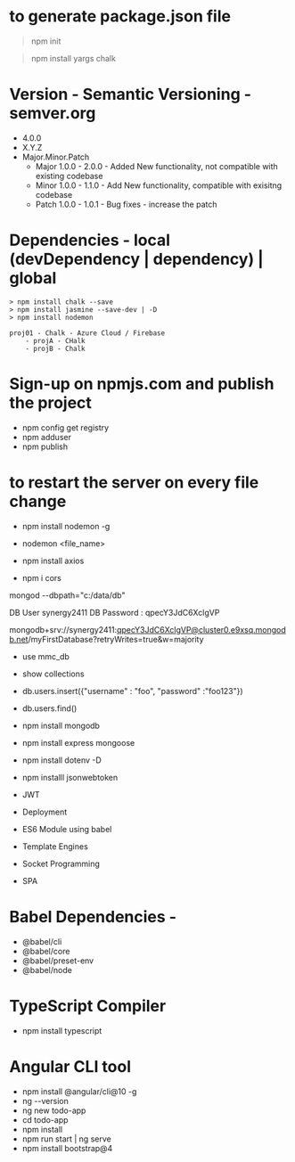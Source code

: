 # to generate package.json file
> npm init 

> npm install yargs chalk

# Version - Semantic Versioning - semver.org
- 4.0.0
- X.Y.Z
- Major.Minor.Patch
    - Major 1.0.0 - 2.0.0 - Added New functionality, not compatible with existing codebase
    - Minor 1.0.0 - 1.1.0 - Add New functionality, compatible with exisitng codebase
    - Patch 1.0.0 - 1.0.1 - Bug fixes - increase the patch


# Dependencies - local (devDependency | dependency) | global
    > npm install chalk --save
    > npm install jasmine --save-dev | -D
    > npm install nodemon

    proj01 - Chalk - Azure Cloud / Firebase
        - projA - CHalk
        - projB - Chalk

# Sign-up on npmjs.com and publish the project
- npm config get registry
- npm adduser 
- npm publish

# to restart the server on every file change
- npm install nodemon -g
- nodemon <file_name>

- npm install axios
- npm i cors

mongod --dbpath="c:/data/db"

DB User  synergy2411
DB Password : qpecY3JdC6XclgVP

mongodb+srv://synergy2411:qpecY3JdC6XclgVP@cluster0.e9xsq.mongodb.net/myFirstDatabase?retryWrites=true&w=majority


- use mmc_db
- show collections
- db.users.insert({"username" : "foo", "password" :"foo123"})
- db.users.find()


- npm install mongodb
- npm install express mongoose
- npm install dotenv -D
- npm installl jsonwebtoken


- JWT
- Deployment
- ES6 Module using babel
- Template Engines


- Socket Programming

- SPA

# Babel Dependencies -
- @babel/cli
- @babel/core
- @babel/preset-env
- @babel/node

# TypeScript Compiler
- npm install typescript

# Angular CLI tool

- npm install @angular/cli@10 -g
- ng --version
- ng new todo-app
- cd todo-app
- npm install
- npm run start | ng serve
- npm install bootstrap@4